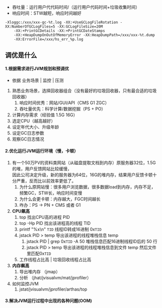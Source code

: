 - 吞吐量：运行用户代代码时间/（运行用户代码时间+垃圾收集时间）
- 响应时间：STW越短，响应时间越好
```
-Xloggc:/xxx/xxx-gc-%t.log -XX:+UseGCLogFileRotation -XX:NumberOfGCLogFiles=5 -XX:GCLogFileSize=20M
    -XX:+PrintGCDetails -XX:+PrintGCDateStamps
    -XX:+HeapDumpOnOutOfMemoryError -XX:HeapDumpPath=/xxx/xxx-%t.dump
    -XX:ErrorFile=/xxx/hs_err_%p.log
```
## 调优是什么
#### 1.根据需求进行JVM规划和预调优
- 依据 业务场景 | 监控 | 压测
1. 熟悉业务场景，选择回收器组合（没有最好的垃圾回收器，只有最合适的垃圾回收器）
    1. 响应时间优秀：网站/GUI/API（CMS G1 ZGC）
    2. 吞吐量优先：科学计算/数据挖掘（PS + PO）
2. 计算内存需求（经验值 1.5G 16G）
3. 选定CPU（越高越好）
4. 设定年代大小、升级年龄
5. 设定GC日志参数
6. 观察GC日志情况
#### 2.优化运行JVM运行环境（慢，卡顿）
1. 有一个50万PV的资料类网站（从磁盘提取文档到内存）原服务器32位，1.5G的堆，用户反馈网站比较缓慢，  
因此公司决定升级，新的服务器为64位，16G的堆内存，结果用户反馈卡顿十分严重，反而比以前效率更低了。
   1. 为什么原网站慢：很多用户浏览数据，很多数据load到内存，内存不足，频繁GC，STW长，响应时间变慢
   2. 为什么会更卡顿：内存越大，FGC时间越长
   3. 咋办：PS -> PN + CMS 或者 G1
2. **CPU飙高**
   1. top 找出CPU高的进程 PID
   2. top -Hp PID 找出该进程高的线程 TID
   3. printf "%x\n" ```TID``` 线程ID转成16进制 0x```TID```
   4. jstack PID > temp 导出该进程的线程堆栈信息 temp
        1. jstack PID | grep 0x```TID``` -A 50 堆栈信息匹配16进制线程ID后的 50 行
        2. jstack PID > temp 导出该进程的线程堆栈信息到文件 temp 然后文件里匹配0x```TID```
   5. 工作线程占比高 | 垃圾回收线程占比高
3. **内存飙高**
   1. 导出堆内存 （jmap）
   2. 分析 （jhat/jvisualvm/mat/jprofiler）
4. 如何监控JVM
   1. jstat/jvisualvm/jprofiler/arthas/top
#### 3.解决JVM运行过程中出现的各种问题(OOM)

